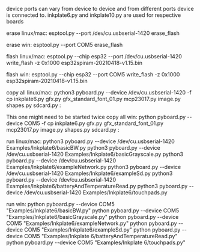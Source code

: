 device ports can vary from device to device and from different ports device is connected to.
inkplate6.py and inkplate10.py are used for respective boards

erase linux/mac:
esptool.py --port /dev/cu.usbserial-1420 erase_flash 

erase win:
esptool.py --port COM5 erase_flash 


flash linux/mac:
esptool.py --chip esp32 --port /dev/cu.usbserial-1420 write_flash -z 0x1000 esp32spiram-20210418-v1.15.bin

flash win:
esptool.py --chip esp32 --port COM5 write_flash -z 0x1000 esp32spiram-20210418-v1.15.bin


copy all linux/mac:
python3 pyboard.py --device /dev/cu.usbserial-1420 -f cp inkplate6.py gfx.py gfx_standard_font_01.py mcp23017.py image.py shapes.py sdcard.py :

This one might need to be started twice
copy all win:
python pyboard.py --device COM5 -f cp inkplate6.py gfx.py gfx_standard_font_01.py mcp23017.py image.py shapes.py sdcard.py :


run linux/mac:
python3 pyboard.py --device /dev/cu.usbserial-1420 Examples/Inkplate6/basicBW.py
python3 pyboard.py --device /dev/cu.usbserial-1420 Examples/Inkplate6/basicGrayscale.py
python3 pyboard.py --device /dev/cu.usbserial-1420 Examples/Inkplate6/exampleNetwork.py
python3 pyboard.py --device /dev/cu.usbserial-1420 Examples/Inkplate6/exampleSd.py
python3 pyboard.py --device /dev/cu.usbserial-1420 Examples/Inkplate6/batteryAndTemperatureRead.py
python3 pyboard.py --device /dev/cu.usbserial-1420 Examples/Inkplate6/touchpads.py

run win:
python pyboard.py --device COM5 "Examples/Inkplate6/basicBW.py"
python pyboard.py --device COM5 "Examples/Inkplate6/basicGrayscale.py"
python pyboard.py --device COM5 "Examples/Inkplate6/exampleNetwork.py"
python pyboard.py --device COM5 "Examples/Inkplate6/exampleSd.py"
python pyboard.py --device COM5 "Examples/Inkplate 6/batteryAndTemperatureRead.py"
python pyboard.py --device COM5 "Examples/Inkplate 6/touchpads.py"
